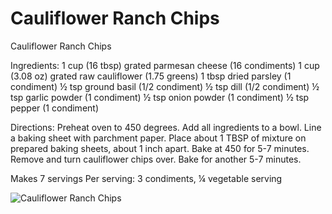 # Cauliflower Ranch Chips

Cauliflower Ranch Chips

Ingredients:
1 cup (16 tbsp) grated parmesan cheese (16 condiments)
1 cup (3.08 oz) grated raw cauliflower (1.75 greens)
1 tbsp dried parsley (1 condiment)
½ tsp ground basil (1/2 condiment)
½ tsp dill (1/2 condiment)
½ tsp garlic powder (1 condiment)
½ tsp onion powder (1 condiment)
½ tsp pepper (1 condiment)

Directions:
Preheat oven to 450 degrees. Add all ingredients to a bowl. Line a baking sheet with parchment paper. Place about 1 TBSP of mixture on prepared baking sheets, about 1 inch apart. Bake at 450 for 5-7 minutes. Remove and turn cauliflower chips over. Bake for another 5-7 minutes.

Makes 7 servings
Per serving: 3 condiments, ¼ vegetable serving

![Cauliflower Ranch Chips](./Cauliflower%20Ranch%20Chips.png)


